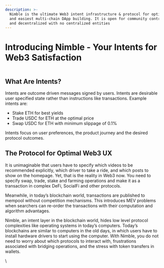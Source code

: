 ```yaml
---
description: >-
  Nimble is the ultimate Web3 intent infrastructure & protocol for optimal UX
  and easiest multi-chain DApp building. It is open for community contributions
  and decentralized with no centralized entities
---
```


# Introducing Nimble - Your Intents for Web3 Satisfaction

<figure><img src="https://lh5.googleusercontent.com/_OJQggK_5zkpkmPgLjFV9fYF0mqmcBUqYWXCZxKt1aMsLLoLD5V_-FgcfANSIrcCEHCIZIZb4jqu63ND_zY0k9phJdRqPN835QQZ0Y0omVYu0pqwCQWoxvqjDloywRkI5WbOMdePP3IhVjwUQbrUu44" alt=""><figcaption></figcaption></figure>

## What Are Intents?

Intents are outcome driven messages signed by users. Intents are desirable user specified state rather than instructions like transactions. Example intents are:

* Stake ETH for best yields
* Trade USDC for ETH at the optimal price
* Swap USDC for ETH with minimum slippage of 0.1%

Intents focus on user preferences, the product journey and the desired protocol outcomes.

## The Protocol for Optimal Web3 UX

It is unimaginable that users have to specify which videos to be recommended explicitly, which driver to take a ride, and which posts to show on the homepage. Yet, that is the reality in Web3 now. You need to specify swap, trade, stake and farming operations and make it as a transaction in complex DeFi, SocialFi and other protocols.

Meanwhile, in today’s blockchain world, transactions are published to mempool without competition mechanisms. This introduces MEV problems when searchers can re-order the transactions with their computation and algorithm advantages.

Nimble, an intent layer in the blockchain world, hides low level protocol complexities like operating systems in today’s computers. Today’s blockchains are similar to computers in the old days, in which users have to install hardware drivers to start using the computer. With Nimble, you do not need to worry about which protocols to interact with, frustrations associated with bridging operations, and the stress with token transfers in wallets.

\

